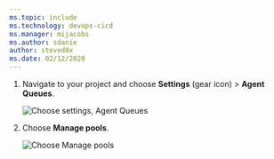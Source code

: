 ```yaml
---
ms.topic: include
ms.technology: devops-cicd
ms.manager: mijacobs
ms.author: sdanie
author: steved0x
ms.date: 02/12/2020
---
```


1. Navigate to your project and choose **Settings** (gear icon) > **Agent Queues**.

   ![Choose settings, Agent Queues](../../media/agent-pools-tab/settings-agent-queues-2017.png)

1. Choose **Manage pools**.

   ![Choose Manage pools](../../media/agent-pools-tab/manage-pools-2017.png)
